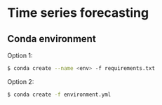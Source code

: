 # Time series forecasting

## Conda environment

Option 1:
```bash
$ conda create --name <env> -f requirements.txt
```

Option 2:
```bash
$ conda create -f environment.yml
```